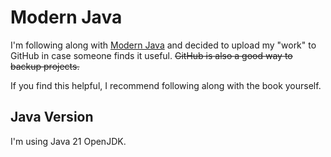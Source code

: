 # Modern Java

I'm following along with [Modern Java](https://together-java.github.io/ModernJava/) and decided to upload my "work" to GitHub in case someone finds it useful.
~~GitHub is also a good way to backup projects.~~

If you find this helpful, I recommend following along with the book yourself.

## Java Version

I'm using Java 21 OpenJDK.
